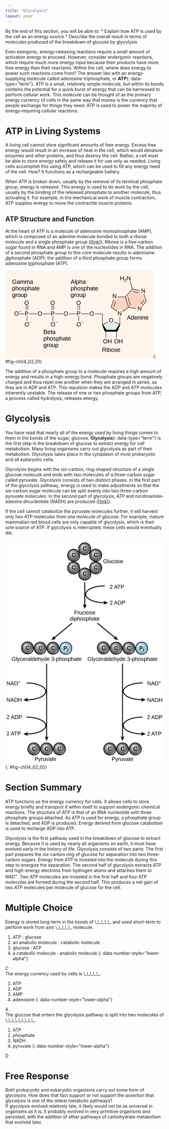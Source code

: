 ```yaml
---
title: "Glycolysis"
layout: page
---
```



<div data-type="abstract" markdown="1">
By the end of this section, you will be able to:
* Explain how ATP is used by the cell as an energy source
* Describe the overall result in terms of molecules produced of the breakdown of glucose by glycolysis

</div>

Even exergonic, energy-releasing reactions require a small amount of activation energy to proceed. However, consider endergonic reactions, which require much more energy input because their products have more free energy than their reactants. Within the cell, where does energy to power such reactions come from? The answer lies with an energy-supplying molecule called adenosine triphosphate, or **ATP**{: data-type="term"}. ATP is a small, relatively simple molecule, but within its bonds contains the potential for a quick burst of energy that can be harnessed to perform cellular work. This molecule can be thought of as the primary energy currency of cells in the same way that money is the currency that people exchange for things they need. ATP is used to power the majority of energy-requiring cellular reactions.

# ATP in Living Systems

A living cell cannot store significant amounts of free energy. Excess free energy would result in an increase of heat in the cell, which would denature enzymes and other proteins, and thus destroy the cell. Rather, a cell must be able to store energy safely and release it for use only as needed. Living cells accomplish this using ATP, which can be used to fill any energy need of the cell. How? It functions as a rechargeable battery.

When ATP is broken down, usually by the removal of its terminal phosphate group, energy is released. This energy is used to do work by the cell, usually by the binding of the released phosphate to another molecule, thus activating it. For example, in the mechanical work of muscle contraction, ATP supplies energy to move the contractile muscle proteins.

## ATP Structure and Function

At the heart of ATP is a molecule of adenosine monophosphate (AMP), which is composed of an adenine molecule bonded to both a ribose molecule and a single phosphate group ([\[link\]](#fig-ch04_02_01)). Ribose is a five-carbon sugar found in RNA and AMP is one of the nucleotides in RNA. The addition of a second phosphate group to this core molecule results in adenosine <u data-effect="underline">di</u>phosphate (ADP); the addition of a third phosphate group forms adenosine <u data-effect="underline">tri</u>phosphate (ATP).

![This illustration shows the molecular structure of ATP. This molecule is an adenine nucleotide with ribose and a string of three phosphate groups attached to it. The phosphate groups are named alpha, beta, and gamma in order of increasing distance from the ribose sugar to which they are attached.](../resources/Figure_04_02_01.jpg "The structure of ATP shows the basic components of a two-ring adenine, five-carbon ribose, and three phosphate groups.&#10;"){: #fig-ch04_02_01}

The addition of a phosphate group to a molecule requires a high amount of energy and results in a high-energy bond. Phosphate groups are negatively charged and thus repel one another when they are arranged in series, as they are in ADP and ATP. This repulsion makes the ADP and ATP molecules inherently unstable. The release of one or two phosphate groups from ATP, a process called hydrolysis, releases energy.

# Glycolysis

You have read that nearly all of the energy used by living things comes to them in the bonds of the sugar, glucose. **Glycolysis**{: data-type="term"} is the first step in the breakdown of glucose to extract energy for cell metabolism. Many living organisms carry out glycolysis as part of their metabolism. Glycolysis takes place in the cytoplasm of most prokaryotic and all eukaryotic cells.

Glycolysis begins with the six-carbon, ring-shaped structure of a single glucose molecule and ends with two molecules of a three-carbon sugar called pyruvate. Glycolysis consists of two distinct phases. In the first part of the glycolysis pathway, energy is used to make adjustments so that the six-carbon sugar molecule can be split evenly into two three-carbon pyruvate molecules. In the second part of glycolysis, ATP and nicotinamide-adenine dinucleotide (NADH) are produced ([\[link\]](#fig-ch04_02_02)).

If the cell cannot catabolize the pyruvate molecules further, it will harvest only two ATP molecules from one molecule of glucose. For example, mature mammalian red blood cells are only capable of glycolysis, which is their sole source of ATP. If glycolysis is interrupted, these cells would eventually die.

 ![A graphic shows glucose at the top with an arrow pointing down to fructose diphosphate, which then splits into two glyceraldehyde 3-phosphate molecules. Each of these forms one NADH and two ATP molecules in the process of each becoming a pyruvate molecule.](../resources/Figure_04_02_02.jpg "In glycolysis, a glucose molecule is converted into two pyruvate molecules."){: #fig-ch04_02_02}

# Section Summary

ATP functions as the energy currency for cells. It allows cells to store energy briefly and transport it within itself to support endergonic chemical reactions. The structure of ATP is that of an RNA nucleotide with three phosphate groups attached. As ATP is used for energy, a phosphate group is detached, and ADP is produced. Energy derived from glucose catabolism is used to recharge ADP into ATP.

Glycolysis is the first pathway used in the breakdown of glucose to extract energy. Because it is used by nearly all organisms on earth, it must have evolved early in the history of life. Glycolysis consists of two parts: The first part prepares the six-carbon ring of glucose for separation into two three-carbon sugars. Energy from ATP is invested into the molecule during this step to energize the separation. The second half of glycolysis extracts ATP and high-energy electrons from hydrogen atoms and attaches them to NAD<sup>+</sup>. Two ATP molecules are invested in the first half and four ATP molecules are formed during the second half. This produces a net gain of two ATP molecules per molecule of glucose for the cell.

# Multiple Choice

<div data-type="exercise">
<div data-type="problem" markdown="1">
Energy is stored long-term in the bonds of \_\_\_\_\_ and used short-term to perform work from a(n) \_\_\_\_\_ molecule.

1.  ATP : glucose
2.  an anabolic molecule : catabolic molecule
3.  glucose : ATP
4.  a catabolic molecule : anabolic molecule
{: data-number-style="lower-alpha"}

</div>
<div data-type="solution" markdown="1">
C

</div>
</div>

<div data-type="exercise">
<div data-type="problem" markdown="1">
The energy currency used by cells is \_\_\_\_\_.

1.  ATP
2.  ADP
3.  AMP
4.  adenosine
{: data-number-style="lower-alpha"}

</div>
<div data-type="solution" markdown="1">
A

</div>
</div>

<div data-type="exercise">
<div data-type="problem" markdown="1">
The glucose that enters the glycolysis pathway is split into two molecules of \_\_\_\_\_\_\_\_\_.

1.  ATP
2.  phosphate
3.  NADH
4.  pyruvate
{: data-number-style="lower-alpha"}

</div>
<div data-type="solution" markdown="1">
D

</div>
</div>

# Free Response

<div data-type="exercise">
<div data-type="problem" markdown="1">
Both prokaryotic and eukaryotic organisms carry out some form of glycolysis. How does that fact support or not support the assertion that glycolysis is one of the oldest metabolic pathways?

</div>
<div data-type="solution" markdown="1">
If glycolysis evolved relatively late, it likely would not be as universal in organisms as it is. It probably evolved in very primitive organisms and persisted, with the addition of other pathways of carbohydrate metabolism that evolved later.

</div>
</div>

